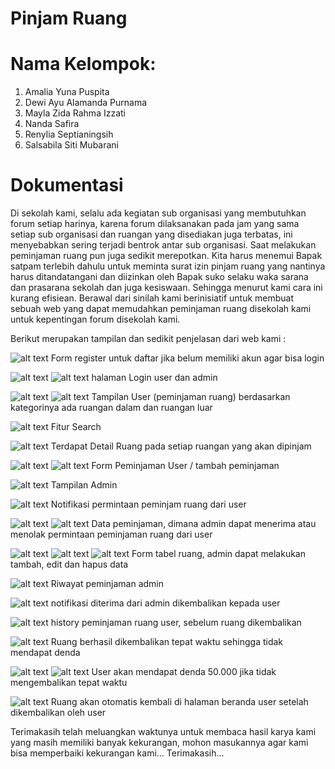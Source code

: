  # Pinjam Ruang
 
 # Nama Kelompok:
1. Amalia Yuna Puspita
2. Dewi Ayu Alamanda Purnama
3. Mayla Zida Rahma Izzati
4. Nanda Safira
5. Renylia Septianingsih
6. Salsabila Siti Mubarani 

# Dokumentasi

 Di sekolah kami, selalu ada kegiatan sub organisasi yang membutuhkan forum setiap harinya, karena forum dilaksanakan pada jam yang sama setiap sub organisasi dan ruangan yang disediakan juga terbatas, ini menyebabkan sering terjadi bentrok antar sub organisasi. Saat melakukan peminjaman ruang pun juga sedikit merepotkan. Kita harus menemui Bapak satpam terlebih dahulu untuk meminta surat izin pinjam ruang yang nantinya harus ditandatangani dan diizinkan oleh Bapak suko selaku waka sarana dan prasarana sekolah dan juga kesiswaan. Sehingga menurut kami cara ini kurang efisiean. Berawal dari sinilah kami berinisiatif untuk membuat sebuah web yang dapat memudahkan peminjaman ruang disekolah kami untuk kepentingan forum disekolah kami.
 
Berikut merupakan tampilan dan sedikit penjelasan dari web kami : 

![alt text](https://github.com/maylazidarahma/peminjamanruang/blob/master/gambar/Screenshot%20(683).png)
Form register untuk daftar jika belum memiliki akun agar bisa login

![alt text](https://github.com/maylazidarahma/peminjamanruang/blob/master/gambar/Screenshot%20(684).png)
![alt text](https://github.com/maylazidarahma/peminjamanruang/blob/master/gambar/Screenshot%20(685).png)
halaman Login user dan admin

![alt text](https://github.com/maylazidarahma/peminjamanruang/blob/master/gambar/Screenshot%20(686).png)
![alt text](https://github.com/maylazidarahma/peminjamanruang/blob/master/gambar/Screenshot%20(687).png)
Tampilan User (peminjaman ruang) berdasarkan kategorinya ada ruangan dalam dan ruangan luar

![alt text](https://github.com/maylazidarahma/peminjamanruang/blob/master/gambar/Screenshot%20(690).png)
Fitur Search

![alt text](https://github.com/maylazidarahma/peminjamanruang/blob/master/gambar/Screenshot%20(691).png)
Terdapat Detail Ruang pada setiap ruangan yang akan dipinjam

![alt text](https://github.com/maylazidarahma/peminjamanruang/blob/master/gambar/Screenshot%20(692).png)
![alt text](https://github.com/maylazidarahma/peminjamanruang/blob/master/gambar/Screenshot%20(693).png)
Form Peminjaman User / tambah peminjaman

![alt text](https://github.com/maylazidarahma/peminjamanruang/blob/master/gambar/Screenshot%20(696).png)
Tampilan Admin

![alt text](https://github.com/maylazidarahma/peminjamanruang/blob/master/gambar/Screenshot%20(697).png)
Notifikasi permintaan peminjam ruang dari user

![alt text](https://github.com/maylazidarahma/peminjamanruang/blob/master/gambar/Screenshot%20(698).png)
![alt text](https://github.com/maylazidarahma/peminjamanruang/blob/master/gambar/Screenshot%20(699).png)
Data peminjaman, dimana admin dapat menerima atau menolak permintaan peminjaman ruang dari user

![alt text](https://github.com/maylazidarahma/peminjamanruang/blob/master/gambar/Screenshot%20(702).png)
![alt text](https://github.com/maylazidarahma/peminjamanruang/blob/master/gambar/Screenshot%20(703).png)
![alt text](https://github.com/maylazidarahma/peminjamanruang/blob/master/gambar/Screenshot%20(707).png)
Form tabel ruang, admin dapat melakukan tambah, edit dan hapus data

![alt text](https://github.com/maylazidarahma/peminjamanruang/blob/master/gambar/Screenshot%20(708).png)
Riwayat peminjaman admin

![alt text](https://github.com/maylazidarahma/peminjamanruang/blob/master/gambar/Screenshot%20(709).png)
notifikasi diterima dari admin dikembalikan kepada user

![alt text](https://github.com/maylazidarahma/peminjamanruang/blob/master/gambar/Screenshot%20(710).png)
history peminjaman ruang user, sebelum ruang dikembalikan

![alt text](https://github.com/maylazidarahma/peminjamanruang/blob/master/gambar/Screenshot%20(711).png)
Ruang berhasil dikembalikan tepat waktu sehingga tidak mendapat denda

![alt text](https://github.com/maylazidarahma/peminjamanruang/blob/master/gambar/Screenshot%20(712).png)
![alt text](https://github.com/maylazidarahma/peminjamanruang/blob/master/gambar/Screenshot%20(713).png)
User akan mendapat denda 50.000 jika tidak mengembalikan tepat waktu

![alt text](https://github.com/maylazidarahma/peminjamanruang/blob/master/gambar/Screenshot%20(714).png)
Ruang akan otomatis kembali di halaman beranda user setelah dikembalikan oleh user


Terimakasih telah meluangkan waktunya untuk membaca hasil karya kami yang masih memiliki banyak kekurangan, mohon masukannya agar kami bisa memperbaiki kekurangan kami...
Terimakasih...

